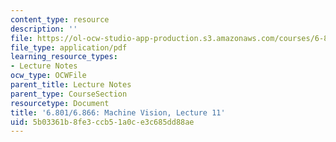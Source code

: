 ```yaml
---
content_type: resource
description: ''
file: https://ol-ocw-studio-app-production.s3.amazonaws.com/courses/6-801-machine-vision-fall-2020/5b03361b8fe3ccb51a0ce3c685dd88ae_MIT6_801F20_lec11.pdf
file_type: application/pdf
learning_resource_types:
- Lecture Notes
ocw_type: OCWFile
parent_title: Lecture Notes
parent_type: CourseSection
resourcetype: Document
title: '6.801/6.866: Machine Vision, Lecture 11'
uid: 5b03361b-8fe3-ccb5-1a0c-e3c685dd88ae
---
```

